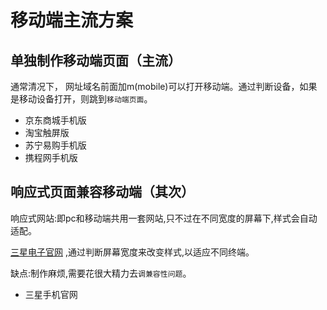# 移动端主流方案

## 单独制作移动端页面（主流）
通常清况下， 网址域名前面加m(mobile)可以打开移动端。通过判断设备，如果是移动设备打开，则跳到`移动端页面`。


- 京东商城手机版
- 淘宝触屏版
- 苏宁易购手机版
- 携程网手机版


## 响应式页面兼容移动端（其次）
响应式网站:即pc和移动端共用一套网站,只不过在不同宽度的屏幕下,样式会自动适配。

[三星电子官网](www,samsung.com/cn/) ,通过判断屏幕宽度来改变样式,以适应不同终端。

缺点:制作麻烦,需要花很大精力去`调兼容性问题`。  

- 三星手机官网


